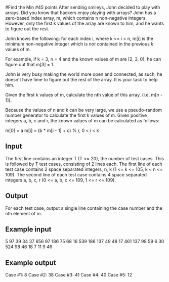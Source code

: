 #Find the Min
#45 points
After sending smileys, John decided to play with arrays. Did you know that hackers enjoy playing with arrays? John has a zero-based index array, m, which contains n non-negative integers. However, only the first k values of the array are known to him, and he wants to figure out the rest.

John knows the following: for each index i, where k <= i < n, m[i] is the minimum non-negative integer which is *not* contained in the previous *k* values of m.

For example, if k = 3, n = 4 and the known values of m are [2, 3, 0], he can figure out that m[3] = 1.

John is very busy making the world more open and connected, as such, he doesn't have time to figure out the rest of the array. It is your task to help him.

Given the first k values of m, calculate the nth value of this array. (i.e. m[n - 1]).

Because the values of n and k can be very large, we use a pseudo-random number generator to calculate the first k values of m. Given positive integers a, b, c and r, the known values of m can be calculated as follows:

m[0] = a
m[i] = (b * m[i - 1] + c) % r, 0 < i < k

## Input
The first line contains an integer T (T <= 20), the number of test cases.
This is followed by T test cases, consisting of 2 lines each.
The first line of each test case contains 2 space separated integers, n, k (1 <= k <= 105, k < n <= 109).
The second line of each test case contains 4 space separated integers a, b, c, r (0 <= a, b, c <= 109, 1 <= r <= 109).

## Output
For each test case, output a single line containing the case number and the nth element of m.

## Example input
5
97 39
34 37 656 97
186 75
68 16 539 186
137 49
48 17 461 137
98 59
6 30 524 98
46 18
7 11 9 46

## Example output
Case #1: 8
Case #2: 38
Case #3: 41
Case #4: 40
Case #5: 12

